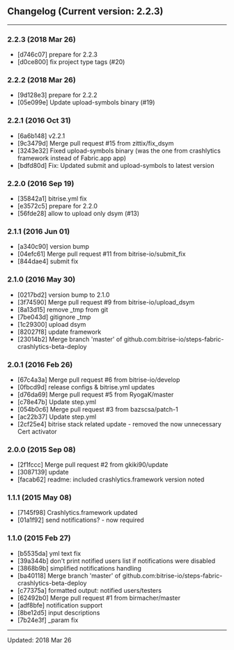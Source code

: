 ## Changelog (Current version: 2.2.3)

-----------------

### 2.2.3 (2018 Mar 26)

* [d746c07] prepare for 2.2.3
* [d0ce800] fix project type tags (#20)

### 2.2.2 (2018 Mar 26)

* [9d128e3] prepare for 2.2.2
* [05e099e] Update upload-symbols binary (#19)

### 2.2.1 (2016 Oct 31)

* [6a6b148] v2.2.1
* [9c3479d] Merge pull request #15 from zittix/fix_dsym
* [3243e32] Fixed upload-symbols binary (was the one from crashlytics framework instead of Fabric.app app)
* [bdfd80d] Fix: Updated submit and upload-symbols to latest version

### 2.2.0 (2016 Sep 19)

* [35842a1] bitrise.yml fix
* [e3572c5] prepare for 2.2.0
* [56fde28] allow to upload only dsym (#13)

### 2.1.1 (2016 Jun 01)

* [a340c90] version bump
* [04efc61] Merge pull request #11 from bitrise-io/submit_fix
* [844dae4] submit fix

### 2.1.0 (2016 May 30)

* [0217bd2] version bump to 2.1.0
* [3f74590] Merge pull request #9 from bitrise-io/upload_dsym
* [8a13d15] remove _tmp from git
* [7be043d] gitignore _tmp
* [1c29300] upload dsym
* [82027f8] update framework
* [23014b2] Merge branch 'master' of github.com:bitrise-io/steps-fabric-crashlytics-beta-deploy

### 2.0.1 (2016 Feb 26)

* [67c4a3a] Merge pull request #6 from bitrise-io/develop
* [0fbcd9d] release configs & bitrise.yml updates
* [d76da69] Merge pull request #5 from RyogaK/master
* [c78e47b] Update step.yml
* [054b0c6] Merge pull request #3 from bazscsa/patch-1
* [ac22b37] Update step.yml
* [2cf25e4] bitrise stack related update - removed the now unnecessary Cert activator

### 2.0.0 (2015 Sep 08)

* [2f1fccc] Merge pull request #2 from gkiki90/update
* [3087139] update
* [facab62] readme: included crashlytics.framework version noted

### 1.1.1 (2015 May 08)

* [7145f98] Crashlytics.framework updated
* [01a1f92] send notifications? - now required

### 1.1.0 (2015 Feb 27)

* [b5535da] yml text fix
* [39a344b] don't print notified users list if notifications were disabled
* [3868b9b] simplified notifications handling
* [ba40118] Merge branch 'master' of github.com:bitrise-io/steps-fabric-crashlytics-beta-deploy
* [c77375a] formatted output: notified users/testers
* [62492b0] Merge pull request #1 from birmacher/master
* [adf8bfe] notification support
* [8be12d5] input descriptions
* [7b24e3f] _param fix

-----------------

Updated: 2018 Mar 26